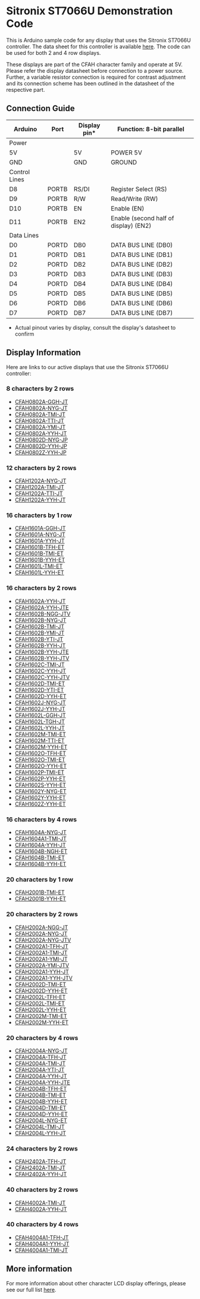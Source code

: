 # Sitronix ST7066U Demonstration Code

This is Arduino sample code for any display that uses the Sitronix ST7066U controller. The data sheet for this controller is available [here](https://www.crystalfontz.com/controllers/Sitronix/ST7066U/). The code can be used for both 2 and 4 row displays.

These displays are part of the CFAH character family and operate at 5V. Please refer the display datasheet before connection to a power source. Further, a variable resistor connection is required for contrast adjustment and its connection scheme has been outlined in the datasheet of the respective part.

## Connection Guide
| Arduino | Port  | Display pin* |  Function: 8-bit parallel                |
| ------- | ----- | ------------ | ---------------------------------------- |
| Power                                                                     |
| 5V      |       | 5V           |  POWER 5V                                |
| GND     |       | GND          |  GROUND                                  |
| Control Lines                                                             |
| D8      | PORTB | RS/DI        |  Register Select                    (RS) |
| D9      | PORTB | R/W          |  Read/Write                         (RW) |
| D10     | PORTB | EN           |  Enable                             (EN) |
| D11     | PORTB | EN2          |  Enable (second half of display)   (EN2) |
| Data Lines                                                                |
| D0      | PORTD |  DB0         |  DATA BUS LINE                     (DB0) |
| D1      | PORTD |  DB1         |  DATA BUS LINE                     (DB1) |
| D2      | PORTD |  DB2         |  DATA BUS LINE                     (DB2) |
| D3      | PORTD |  DB3         |  DATA BUS LINE                     (DB3) |
| D4      | PORTD |  DB4         |  DATA BUS LINE                     (DB4) |
| D5      | PORTD |  DB5         |  DATA BUS LINE                     (DB5) |
| D6      | PORTD |  DB6         |  DATA BUS LINE                     (DB6) |
| D7      | PORTD |  DB7         |  DATA BUS LINE                     (DB7) |

* Actual pinout varies by display, consult the display's datasheet to confirm

## Display Information
Here are links to our active displays that use the Sitronix ST7066U controller:

### 8 characters by 2 rows
- [CFAH0802A-GGH-JT](https://www.crystalfontz.com/product/cfah0802agghjt)
- [CFAH0802A-NYG-JT](https://www.crystalfontz.com/product/cfah0802anygjt)
- [CFAH0802A-TMI-JT](https://www.crystalfontz.com/product/cfah0802atmijt)
- [CFAH0802A-TTI-JT](https://www.crystalfontz.com/product/cfah0802attijt)
- [CFAH0802A-YMI-JT](https://www.crystalfontz.com/product/cfah0802aymijt)
- [CFAH0802A-YYH-JT](https://www.crystalfontz.com/product/cfah0802ayyhjt)
- [CFAH0802D-NYG-JP](https://www.crystalfontz.com/product/cfah0802dnygjp)
- [CFAH0802D-YYH-JP](https://www.crystalfontz.com/product/cfah0802dyyhjp)
- [CFAH0802Z-YYH-JP](https://www.crystalfontz.com/product/cfah0802zyyhjp)

### 12 characters by 2 rows
- [CFAH1202A-NYG-JT](https://www.crystalfontz.com/product/cfah1202anygjt)
- [CFAH1202A-TMI-JT](https://www.crystalfontz.com/product/cfah1202atmijt)
- [CFAH1202A-TTI-JT](https://www.crystalfontz.com/product/cfah1202attijt)
- [CFAH1202A-YYH-JT](https://www.crystalfontz.com/product/cfah1202ayyhjt)

### 16 characters by 1 row
- [CFAH1601A-GGH-JT](https://www.crystalfontz.com/product/cfah1601agghjt)
- [CFAH1601A-NYG-JT](https://www.crystalfontz.com/product/cfah1601anygjt)
- [CFAH1601A-YYH-JT](https://www.crystalfontz.com/product/cfah1601ayyhjt)
- [CFAH1601B-TFH-ET](https://www.crystalfontz.com/product/cfah1601btfhet)
- [CFAH1601B-TMI-ET](https://www.crystalfontz.com/product/cfah1601btmiet)
- [CFAH1601B-YYH-ET](https://www.crystalfontz.com/product/cfah1601byyhet)
- [CFAH1601L-TMI-ET](https://www.crystalfontz.com/product/cfah1601ltmiet)
- [CFAH1601L-YYH-ET](https://www.crystalfontz.com/product/cfah1601lyyhet)

### 16 characters by 2 rows
- [CFAH1602A-YYH-JT](https://www.crystalfontz.com/product/cfah1602ayyhjt)
- [CFAH1602A-YYH-JTE](https://www.crystalfontz.com/product/cfah1602ayyhjte)
- [CFAH1602B-NGG-JTV](https://www.crystalfontz.com/product/cfah1602bnggjtv)
- [CFAH1602B-NYG-JT](https://www.crystalfontz.com/product/cfah1602bnygjt)
- [CFAH1602B-TMI-JT](https://www.crystalfontz.com/product/cfah1602btmijt)
- [CFAH1602B-YMI-JT](https://www.crystalfontz.com/product/cfah1602bymijt)
- [CFAH1602B-YTI-JT](https://www.crystalfontz.com/product/cfah1602bytijt)
- [CFAH1602B-YYH-JT](https://www.crystalfontz.com/product/cfah1602byyhjt)
- [CFAH1602B-YYH-JTE](https://www.crystalfontz.com/product/cfah1602byyhjte)
- [CFAH1602B-YYH-JTV](https://www.crystalfontz.com/product/cfah1602byyhjtv)
- [CFAH1602C-TMI-JT](https://www.crystalfontz.com/product/cfah1602ctmijt)
- [CFAH1602C-YYH-JT](https://www.crystalfontz.com/product/cfah1602cyyhjt)
- [CFAH1602C-YYH-JTV](https://www.crystalfontz.com/product/cfah1602cyyhjtv)
- [CFAH1602D-TMI-ET](https://www.crystalfontz.com/product/cfah1602dtmiet)
- [CFAH1602D-YTI-ET](https://www.crystalfontz.com/product/cfah1602dytiet)
- [CFAH1602D-YYH-ET](https://www.crystalfontz.com/product/cfah1602dyyhet)
- [CFAH1602J-NYG-JT](https://www.crystalfontz.com/product/cfah1602jnygjt)
- [CFAH1602J-YYH-JT](https://www.crystalfontz.com/product/cfah1602jyyhjt)
- [CFAH1602L-GGH-JT](https://www.crystalfontz.com/product/cfah1602lgghjt)
- [CFAH1602L-TGH-JT](https://www.crystalfontz.com/product/cfah1602ltghjt)
- [CFAH1602L-YYH-JT](https://www.crystalfontz.com/product/cfah1602lyyhjt)
- [CFAH1602M-TMI-ET](https://www.crystalfontz.com/product/cfah1602mtmiet)
- [CFAH1602M-TTI-ET](https://www.crystalfontz.com/product/cfah1602mttiet)
- [CFAH1602M-YYH-ET](https://www.crystalfontz.com/product/cfah1602myyhet)
- [CFAH1602O-TFH-ET](https://www.crystalfontz.com/product/cfah1602otfhet)
- [CFAH1602O-TMI-ET](https://www.crystalfontz.com/product/cfah1602otmiet)
- [CFAH1602O-YYH-ET](https://www.crystalfontz.com/product/cfah1602oyyhet)
- [CFAH1602P-TMI-ET](https://www.crystalfontz.com/product/cfah1602ptmiet)
- [CFAH1602P-YYH-ET](https://www.crystalfontz.com/product/cfah1602pyyhet)
- [CFAH1602S-YYH-ET](https://www.crystalfontz.com/product/cfah1602syyhet)
- [CFAH1602Y-NYG-ET](https://www.crystalfontz.com/product/cfah1602ynyget)
- [CFAH1602Y-YYH-ET](https://www.crystalfontz.com/product/cfah1602yyyhet)
- [CFAH1602Z-YYH-ET](https://www.crystalfontz.com/product/cfah1602zyyhet)

### 16 characters by 4 rows
- [CFAH1604A-NYG-JT](https://www.crystalfontz.com/product/cfah1604anygjt)
- [CFAH1604A1-TMI-JT](https://www.crystalfontz.com/product/cfah1604a1tmijt)
- [CFAH1604A-YYH-JT](https://www.crystalfontz.com/product/cfah1604ayyhjt)
- [CFAH1604B-NGH-ET](https://www.crystalfontz.com/product/cfah1604bnghet)
- [CFAH1604B-TMI-ET](https://www.crystalfontz.com/product/cfah1604btmiet)
- [CFAH1604B-YYH-ET](https://www.crystalfontz.com/product/cfah1604byyhet)

### 20 characters by 1 row
- [CFAH2001B-TMI-ET](https://www.crystalfontz.com/product/cfah2001btmiet)
- [CFAH2001B-YYH-ET](https://www.crystalfontz.com/product/cfah2001byyhet)

### 20 characters by 2 rows
- [CFAH2002A-NGG-JT](https://www.crystalfontz.com/product/cfah2002anggjt)
- [CFAH2002A-NYG-JT](https://www.crystalfontz.com/product/cfah2002anygjt)
- [CFAH2002A-NYG-JTV](https://www.crystalfontz.com/product/cfah2002anygjtv)
- [CFAH2002A1-TFH-JT](https://www.crystalfontz.com/product/cfah2002a1tfhjt)
- [CFAH2002A1-TMI-JT](https://www.crystalfontz.com/product/cfah2002a1tmijt)
- [CFAH2002A1-YMI-JT](https://www.crystalfontz.com/product/cfah2002a1ymijt)
- [CFAH2002A-YMI-JTV](https://www.crystalfontz.com/product/cfah2002aymijtv)
- [CFAH2002A1-YYH-JT](https://www.crystalfontz.com/product/cfah2002a1yyhjt)
- [CFAH2002A1-YYH-JTV](https://www.crystalfontz.com/product/cfah2002a1yyhjtv)
- [CFAH2002D-TMI-ET](https://www.crystalfontz.com/product/cfah2002dtmiet)
- [CFAH2002D-YYH-ET](https://www.crystalfontz.com/product/cfah2002dyyhet)
- [CFAH2002L-TFH-ET](https://www.crystalfontz.com/product/cfah2002ltfhet)
- [CFAH2002L-TMI-ET](https://www.crystalfontz.com/product/cfah2002ltmiet)
- [CFAH2002L-YYH-ET](https://www.crystalfontz.com/product/cfah2002lyyhet)
- [CFAH2002M-TMI-ET](https://www.crystalfontz.com/product/cfah2002mtmiet)
- [CFAH2002M-YYH-ET](https://www.crystalfontz.com/product/cfah2002myyhet)

### 20 characters by 4 rows
- [CFAH2004A-NYG-JT](https://www.crystalfontz.com/product/cfah2004anygjt)
- [CFAH2004A-TFH-JT](https://www.crystalfontz.com/product/cfah2004atfhjt)
- [CFAH2004A-TMI-JT](https://www.crystalfontz.com/product/cfah2004atmijt)
- [CFAH2004A-YTI-JT](https://www.crystalfontz.com/product/cfah2004aytijt)
- [CFAH2004A-YYH-JT](https://www.crystalfontz.com/product/cfah2004ayyhjt)
- [CFAH2004A-YYH-JTE](https://www.crystalfontz.com/product/cfah2004ayyhjte)
- [CFAH2004B-TFH-ET](https://www.crystalfontz.com/product/cfah2004btfhet)
- [CFAH2004B-TMI-ET](https://www.crystalfontz.com/product/cfah2004btmiet)
- [CFAH2004B-YYH-ET](https://www.crystalfontz.com/product/cfah2004byyhet)
- [CFAH2004D-TMI-ET](https://www.crystalfontz.com/product/cfah2004dtmiet)
- [CFAH2004D-YYH-ET](https://www.crystalfontz.com/product/cfah2004dyyhet)
- [CFAH2004L-NYG-ET](https://www.crystalfontz.com/product/cfah2004lnyget)
- [CFAH2004L-TMI-JT](https://www.crystalfontz.com/product/cfah2004ltmijt)
- [CFAH2004L-YYH-JT](https://www.crystalfontz.com/product/cfah2004lyyhjt)

### 24 characters by 2 rows
- [CFAH2402A-TFH-JT](https://www.crystalfontz.com/product/cfah2402atfhjt)
- [CFAH2402A-TMI-JT](https://www.crystalfontz.com/product/cfah2402atmijt)
- [CFAH2402A-YYH-JT](https://www.crystalfontz.com/product/cfah2402ayyhjt)

### 40 characters by 2 rows
- [CFAH4002A-TMI-JT](https://www.crystalfontz.com/product/cfah4002atmijt)
- [CFAH4002A-YYH-JT](https://www.crystalfontz.com/product/cfah4002ayyhjt)

### 40 characters by 4 rows
- [CFAH4004A1-TFH-JT](https://www.crystalfontz.com/product/cfah4004a1tfhjt)
- [CFAH4004A1-YYH-JT](https://www.crystalfontz.com/product/cfah4004a1yyhjt)
- [CFAH4004A1-TMI-JT](https://www.crystalfontz.com/product/cfah4004a1tmijt)

## More information
For more information about other character LCD display offerings, please see our full list [here](https://www.crystalfontz.com/c/character-lcd-displays/21).
